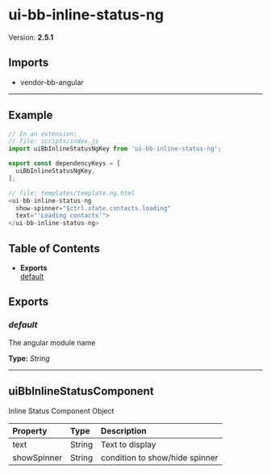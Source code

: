 # ui-bb-inline-status-ng


Version: **2.5.1**


## Imports

* vendor-bb-angular

---

## Example

```javascript
// In an extension:
// file: scripts/index.js
import uiBbInlineStatusNgKey from 'ui-bb-inline-status-ng';

export const dependencyKeys = [
  uiBbInlineStatusNgKey,
];

// file: templates/template.ng.html
<ui-bb-inline-status-ng
  show-spinner="$ctrl.state.contacts.loading"
  text="'Loading contacts'">
</ui-bb-inline-status-ng>
```

## Table of Contents
- **Exports**<br/>    <a href="#default">default</a><br/>

## Exports

### <a name="default"></a>*default*

The angular module name

**Type:** *String*


---

## uiBbInlineStatusComponent

Inline Status Component Object

| Property | Type | Description |
| :-- | :-- | :-- |
| text | String | Text to display |
| showSpinner | String | condition to show/hide spinner |
